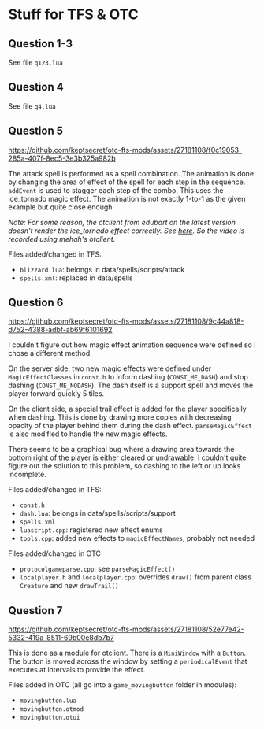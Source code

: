# Stuff for TFS & OTC

## Question 1-3

See file `q123.lua`

## Question 4

See file `q4.lua`

## Question 5


https://github.com/keptsecret/otc-fts-mods/assets/27181108/f0c19053-285a-407f-8ec5-3e3b325a982b


The attack spell is performed as a spell combination.
The animation is done by changing the area of effect of the spell for each step in the sequence.
`addEvent` is used to stagger each step of the combo.
This uses the ice_tornado magic effect.
The animation is not exactly 1-to-1 as the given example but quite close enough.

_Note: For some reason, the otclient from edubart on the latest version doesn't render the ice_tornado effect correctly. See [here](https://otland.net/threads/issue-on-the-animation-of-eternal-winter.281595/). So the video is recorded using mehah's otclient._

Files added/changed in TFS:

* `blizzard.lua`: belongs in data/spells/scripts/attack
* `spells.xml`: replaced in data/spells

## Question 6


https://github.com/keptsecret/otc-fts-mods/assets/27181108/9c44a818-d752-4388-adbf-ab69f6101692


I couldn't figure out how magic effect animation sequence were defined so I chose a different method.

On the server side, two new magic effects were defined under `MagicEffectClasses` in `const.h` to inform dashing (`CONST_ME_DASH`) and stop dashing (`CONST_ME_NODASH`).
The dash itself is a support spell and moves the player forward quickly 5 tiles.

On the client side, a special trail effect is added for the player specifically when dashing.
This is done by drawing more copies with decreasing opacity of the player behind them during the dash effect.
`parseMagicEffect` is also modified to handle the new magic effects.

There seems to be a graphical bug where a drawing area towards the bottom right of the player is either cleared or undrawable.
I couldn't quite figure out the solution to this problem, so dashing to the left or up looks incomplete.

Files added/changed in TFS:

* `const.h`
* `dash.lua`: belongs in data/spells/scripts/support
* `spells.xml`
* `luascript.cpp`: registered new effect enums
* `tools.cpp`: added new effects to `magicEffectNames`, probably not needed

Files added/changed in OTC

* `protocolgameparse.cpp`: see `parseMagicEffect()`
* `localplayer.h` and `localplayer.cpp`: overrides `draw()` from parent class `Creature` and new `drawTrail()`

## Question 7


https://github.com/keptsecret/otc-fts-mods/assets/27181108/52e77e42-5332-419a-8511-69b00e8db7b7


This is done as a module for otclient.
There is a `MiniWindow` with a `Button`.
The button is moved across the window by setting a `periodicalEvent` that executes at intervals to provide the effect.

Files added in OTC (all go into a `game_movingbutton` folder in modules):

* `movingbutton.lua`
* `movingbutton.otmod`
* `movingbutton.otui`
